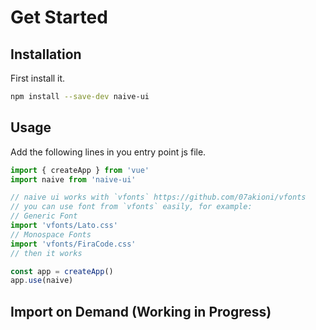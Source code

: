 <!--anchor:on-->
# Get Started
## Installation
First install it.

```bash
npm install --save-dev naive-ui
```

## Usage
Add the following lines in you entry point js file.
```js
import { createApp } from 'vue'
import naive from 'naive-ui'

// naive ui works with `vfonts` https://github.com/07akioni/vfonts
// you can use font from `vfonts` easily, for example:
// Generic Font
import 'vfonts/Lato.css'
// Monospace Fonts
import 'vfonts/FiraCode.css'
// then it works

const app = createApp()
app.use(naive)
```

## Import on Demand (Working in Progress)
